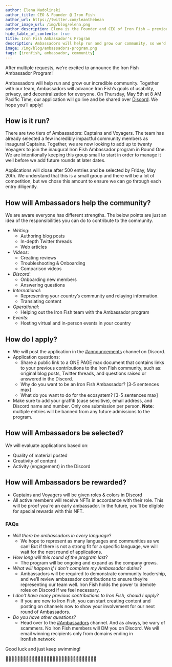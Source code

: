 ```yaml
---
author: Elena Nadolinski
author_title: CEO & Founder @ Iron Fish
author_url: https://twitter.com/leanthebean
author_image_url: /img/blog/elena.png
author_description: Elena is the Founder and CEO of Iron Fish — previously worked at Microsoft and Airbnb. Fell down the cryptocurrency rabbit hole in 2017. Really didn't want her insurance to know she eats pizza.
hide_table_of_contents: true
title: Iron Fish Ambassador's Program
description: Ambassadors will help run and grow our community, so we'd like to incentivize them to do it right.
image: /img/blog/ambassadors-program.png
tags: [ironfish, ambassador, community]
---
```

After multiple requests, we’re excited to announce the Iron Fish Ambassador Program! 

Ambassadors will help run and grow our incredible community. Together with our team, Ambassadors will advance Iron Fish’s goals of usability, privacy, and decentralization for everyone. On Thursday, May 5th at 8 AM Pacific Time, our application will go live and be shared over [Discord][discord]. We hope you’ll apply!

## How is it run?

There are two tiers of Ambassadors: Captains and Voyagers. The team has already selected a few incredibly impactful community members as inaugural Captains. Together, we are now looking to add up to twenty Voyagers to join the inaugural Iron Fish Ambassador program in Round One. We are intentionally keeping this group small to start in order to manage it well before we add future rounds at later dates.

Applications will close after 500 entries and be selected by Friday, May 20th. We understand that this is a small group and there will be a lot of competition, but we chose this amount to ensure we can go through each entry diligently.


## How will Ambassadors help the community?

We are aware everyone has different strengths. The below points are just an idea of the responsibilities you can do to contribute to the community. 

* _Writing_:
  * Authoring blog posts 
  * In-depth Twitter threads
  * Web articles 
* _Videos_: 
  * Creating reviews
  * Troubleshooting & Onboarding 
  * Comparison videos
* _Discord_: 
  * Onboarding new members 
  * Answering questions 
* _International_: 
  * Representing your country’s community and relaying information.
  * Translating content
* _Operational_: 
  * Helping out the Iron Fish team with the Ambassador program
* _Events_: 
  * Hosting virtual and in-person events in your country


## How do I apply?

* We will post the application in the [#announcements][discord] channel on Discord.
* Application questions:
  * Share a public link to a ONE PAGE max document that contains links to your previous contributions to the Iron Fish community, such as: original blog posts, Twitter threads, and questions raised or answered in the Discord.
  * Why do you want to be an Iron Fish Ambassador? [3-5 sentences max]
  * What do you want to do for the ecosystem? [3-5 sentences max] 
* Make sure to add your graffiti (case sensitive), email address, and Discord name and number. Only one submission per person. **Note**: multiple entries will be banned from any future admissions to the program. 


## How will Ambassadors be selected?

We will evaluate applications based on: 
* Quality of material posted
* Creativity of content 
* Activity (engagement) in the Discord


## How will Ambassadors be rewarded?

* Captains and Voyagers will be given roles & colors in Discord
* All active members will receive NFTs in accordance with their role. This will be proof you’re an early ambassador. In the future, you’ll be eligible for special rewards with this NFT.

### FAQs
* _Will there be ambassadors in every language_?
  * We hope to represent as many languages and communities as we can! But if there is not a strong fit for a specific language, we will wait for the next round of applications.
* _How long will this round of the program last_?
  * The program will be ongoing and expand as the company grows.
* _What will happen if I don’t complete my Ambassador duties_?
  * Ambassadors will be required to demonstrate community leadership, and we’ll review ambassador contributions to ensure they’re representing our team well. Iron Fish holds the power to demote roles on Discord if we feel necessary. 
* _I don’t have many previous contributions to Iron Fish, should I apply_?
  * If you are new to Iron Fish, you can start creating content and posting on channels now to show your involvement for our next round of Ambassadors. 
* _Do you have other questions_? 
  * Head over to the [#Ambassadors][discord] channel. And as always, be wary of scammers. No Iron Fish members will DM you on Discord. We will email winning recipients only from domains ending in ironfish.network 

Good luck and just keep swimming!

🐠🐠🐠🐠🐠🐠🐠🐠🐠🐠🐠🐠🐠🐠🐠🐠🐠🐠🐠🐠🐠🐠🐠🐠🐠🐠🐠🐠🐠🐠🐠

[discord]: https://discord.gg/EkQkEcm8DH
